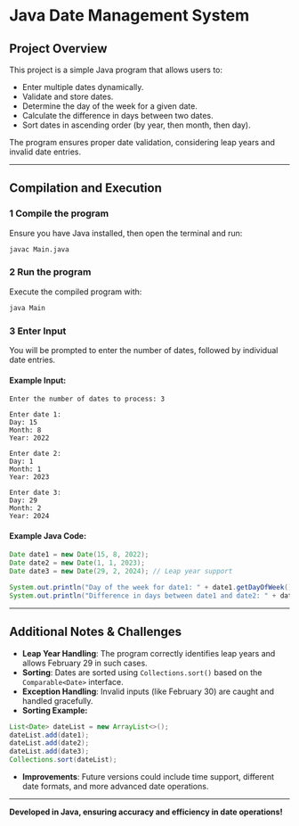 # Java Date Management System

##  Project Overview
This project is a simple Java program that allows users to:
- Enter multiple dates dynamically.
- Validate and store dates.
- Determine the day of the week for a given date.
- Calculate the difference in days between two dates.
- Sort dates in ascending order (by year, then month, then day).

The program ensures proper date validation, considering leap years and invalid date entries.

---

##  Compilation and Execution
### 1️ Compile the program
Ensure you have Java installed, then open the terminal and run:
```sh
javac Main.java
```
### 2️ Run the program
Execute the compiled program with:
```sh
java Main
```
### 3️ Enter Input
You will be prompted to enter the number of dates, followed by individual date entries.

#### Example Input:
```
Enter the number of dates to process: 3

Enter date 1:
Day: 15
Month: 8
Year: 2022

Enter date 2:
Day: 1
Month: 1
Year: 2023

Enter date 3:
Day: 29
Month: 2
Year: 2024
```

#### Example Java Code:
```java
Date date1 = new Date(15, 8, 2022);
Date date2 = new Date(1, 1, 2023);
Date date3 = new Date(29, 2, 2024); // Leap year support

System.out.println("Day of the week for date1: " + date1.getDayOfWeek());
System.out.println("Difference in days between date1 and date2: " + date1.calculateDifference(date2));
```

---

##  Additional Notes & Challenges
- **Leap Year Handling**: The program correctly identifies leap years and allows February 29 in such cases.
- **Sorting**: Dates are sorted using `Collections.sort()` based on the `Comparable<Date>` interface.
- **Exception Handling**: Invalid inputs (like February 30) are caught and handled gracefully.
- **Sorting Example:**
```java
List<Date> dateList = new ArrayList<>();
dateList.add(date1);
dateList.add(date2);
dateList.add(date3);
Collections.sort(dateList);
```
- **Improvements**: Future versions could include time support, different date formats, and more advanced date operations.

---

 **Developed in Java, ensuring accuracy and efficiency in date operations!** 

